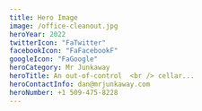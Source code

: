 ```yaml
---
title: Hero Image
image: /office-cleanout.jpg
heroYear: 2022
twitterIcon: "FaTwitter"
facebookIcon: "FaFacebookF"
googleIcon: "FaGoogle"
heroCategory: Mr Junkaway
heroTitle: An out-of-control  <br /> cellar...
heroContactInfo: dan@mrjunkaway.com
heroNumber: +1 509-475-8228
---
```

